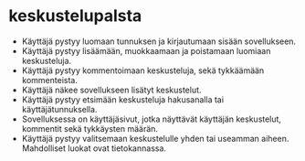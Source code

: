 # keskustelupalsta

* Käyttäjä pystyy luomaan tunnuksen ja kirjautumaan sisään sovellukseen.
* Käyttäjä pystyy lisäämään, muokkaamaan ja poistamaan luomiaan keskusteluja.
* Käyttäjä pystyy kommentoimaan keskusteluja, sekä tykkäämään kommenteista.
* Käyttäjä näkee sovellukseen lisätyt keskustelut.
* Käyttäjä pystyy etsimään keskusteluja hakusanalla tai käyttäjätunnuksella.
* Sovelluksessa on käyttäjäsivut, jotka näyttävät käyttäjän keskustelut, kommentit sekä tykkäysten määrän.
* Käyttäjä pystyy valitsemaan keskustelulle yhden tai useamman aiheen. Mahdolliset luokat ovat tietokannassa.
